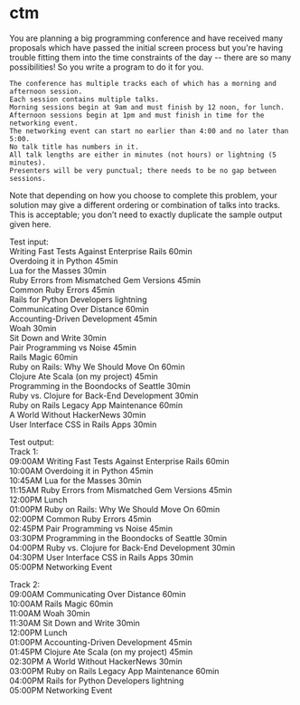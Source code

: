 # ctm

You are planning a big programming conference and have received many proposals which have passed the initial screen process but you're having trouble fitting them into the time constraints of the day -- there are so many possibilities! So you write a program to do it for you.

    The conference has multiple tracks each of which has a morning and afternoon session.
    Each session contains multiple talks.
    Morning sessions begin at 9am and must finish by 12 noon, for lunch.
    Afternoon sessions begin at 1pm and must finish in time for the networking event.
    The networking event can start no earlier than 4:00 and no later than 5:00.
    No talk title has numbers in it.
    All talk lengths are either in minutes (not hours) or lightning (5 minutes).
    Presenters will be very punctual; there needs to be no gap between sessions.


Note that depending on how you choose to complete this problem, your solution may give a different ordering or combination of talks into tracks. This is acceptable; you don’t need to exactly duplicate the sample output given here.

Test input:<br />
Writing Fast Tests Against Enterprise Rails 60min <br />
Overdoing it in Python 45min <br />
Lua for the Masses 30min <br />
Ruby Errors from Mismatched Gem Versions 45min <br />
Common Ruby Errors 45min <br />
Rails for Python Developers lightning <br />
Communicating Over Distance 60min <br />
Accounting-Driven Development 45min <br />
Woah 30min <br />
Sit Down and Write 30min <br />
Pair Programming vs Noise 45min <br />
Rails Magic 60min <br />
Ruby on Rails: Why We Should Move On 60min <br />
Clojure Ate Scala (on my project) 45min <br />
Programming in the Boondocks of Seattle 30min <br />
Ruby vs. Clojure for Back-End Development 30min <br />
Ruby on Rails Legacy App Maintenance 60min <br />
A World Without HackerNews 30min <br />
User Interface CSS in Rails Apps 30min <br />

Test output: <br />
Track 1:<br />
09:00AM Writing Fast Tests Against Enterprise Rails 60min<br />
10:00AM Overdoing it in Python 45min<br />
10:45AM Lua for the Masses 30min<br />
11:15AM Ruby Errors from Mismatched Gem Versions 45min<br />
12:00PM Lunch<br />
01:00PM Ruby on Rails: Why We Should Move On 60min<br />
02:00PM Common Ruby Errors 45min<br />
02:45PM Pair Programming vs Noise 45min<br />
03:30PM Programming in the Boondocks of Seattle 30min<br />
04:00PM Ruby vs. Clojure for Back-End Development 30min<br />
04:30PM User Interface CSS in Rails Apps 30min<br />
05:00PM Networking Event<br />

Track 2:<br />
09:00AM Communicating Over Distance 60min<br />
10:00AM Rails Magic 60min<br />
11:00AM Woah 30min<br />
11:30AM Sit Down and Write 30min<br />
12:00PM Lunch<br />
01:00PM Accounting-Driven Development 45min<br />
01:45PM Clojure Ate Scala (on my project) 45min<br />
02:30PM A World Without HackerNews 30min<br />
03:00PM Ruby on Rails Legacy App Maintenance 60min<br />
04:00PM Rails for Python Developers lightning<br />
05:00PM Networking Event<br />
